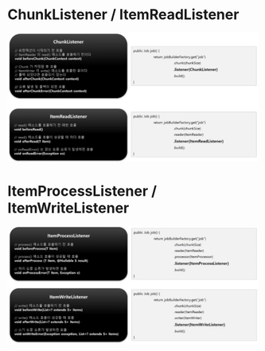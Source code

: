 # ChunkListener / ItemReadListener

![cl-irl](./imgs/chunklistener.jpg)

# ItemProcessListener / ItemWriteListener

![ipl-iwl](./imgs/itemprocesslistener.jpg)